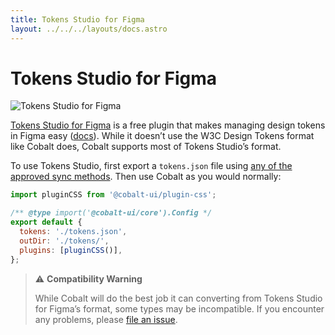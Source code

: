 ```yaml
---
title: Tokens Studio for Figma
layout: ../../../layouts/docs.astro
---
```


# Tokens Studio for Figma

![Tokens Studio for Figma](/images/tokens-studio-for-figma.png)

[Tokens Studio for Figma](https://tokens.studio/) is a free plugin that makes managing design tokens in Figma easy ([docs](https://docs.tokens.studio/)). While it doesn’t use the W3C Design Tokens format like Cobalt does, Cobalt supports most of Tokens Studio’s format.

To use Tokens Studio, first export a `tokens.json` file using [any of the approved sync methods](https://docs.tokens.studio/sync/sync). Then use Cobalt as you would normally:

```js
import pluginCSS from '@cobalt-ui/plugin-css';

/** @type import('@cobalt-ui/core').Config */
export default {
  tokens: './tokens.json',
  outDir: './tokens/',
  plugins: [pluginCSS()],
};
```

> ⚠️ **Compatibility Warning**
>
> While Cobalt will do the best job it can converting from Tokens Studio for Figma’s format, some types may be incompatible. If you encounter any problems, please [file an issue](https://github.com/drwpow/cobalt-ui/issues).
